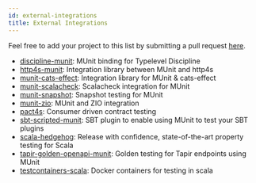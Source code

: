 ```yaml
---
id: external-integrations
title: External Integrations
---
```


Feel free to add your project to this list by submitting a pull request
[here](https://github.com/scalameta/munit/blob/main/docs/integrations/external-integrations.md).

- [discipline-munit](https://github.com/typelevel/discipline-munit): MUnit binding for Typelevel Discipline
- [http4s-munit](https://github.com/alejandrohdezma/http4s-munit): Integration library between MUnit and http4s
- [munit-cats-effect](https://github.com/typelevel/munit-cats-effect): Integration library for MUnit & cats-effect
- [munit-scalacheck](https://github.com/scalameta/munit-scalacheck): Scalacheck integration for MUnit
- [munit-snapshot](https://github.com/lolgab/munit-snapshot): Snapshot testing for MUnit
- [munit-zio](https://github.com/poslegm/munit-zio): MUnit and ZIO integration
- [pact4s](https://github.com/jbwheatley/pact4s): Consumer driven contract testing
- [sbt-scripted-munit](https://github.com/alejandrohdezma/sbt-scripted-munit): SBT plugin to enable using MUnit to test your SBT plugins
- [scala-hedgehog](https://github.com/hedgehogqa/scala-hedgehog): Release with confidence, state-of-the-art property testing for Scala
- [tapir-golden-openapi-munit](https://github.com/alejandrohdezma/tapir-golden-openapi-munit): Golden testing for Tapir endpoints using MUnit
- [testcontainers-scala](https://github.com/testcontainers/testcontainers-scala): Docker containers for testing in scala
